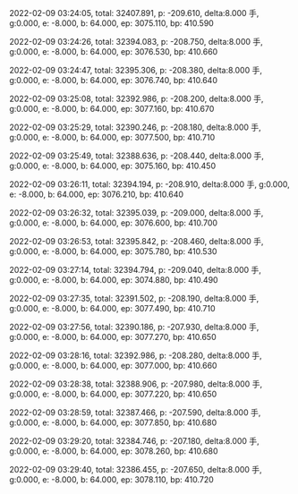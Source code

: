2022-02-09 03:24:05, total: 32407.891, p: -209.610, delta:8.000 手, g:0.000, e: -8.000, b: 64.000, ep: 3075.110, bp: 410.590

2022-02-09 03:24:26, total: 32394.083, p: -208.750, delta:8.000 手, g:0.000, e: -8.000, b: 64.000, ep: 3076.530, bp: 410.660

2022-02-09 03:24:47, total: 32395.306, p: -208.380, delta:8.000 手, g:0.000, e: -8.000, b: 64.000, ep: 3076.740, bp: 410.640

2022-02-09 03:25:08, total: 32392.986, p: -208.200, delta:8.000 手, g:0.000, e: -8.000, b: 64.000, ep: 3077.160, bp: 410.670

2022-02-09 03:25:29, total: 32390.246, p: -208.180, delta:8.000 手, g:0.000, e: -8.000, b: 64.000, ep: 3077.500, bp: 410.710

2022-02-09 03:25:49, total: 32388.636, p: -208.440, delta:8.000 手, g:0.000, e: -8.000, b: 64.000, ep: 3075.160, bp: 410.450

2022-02-09 03:26:11, total: 32394.194, p: -208.910, delta:8.000 手, g:0.000, e: -8.000, b: 64.000, ep: 3076.210, bp: 410.640

2022-02-09 03:26:32, total: 32395.039, p: -209.000, delta:8.000 手, g:0.000, e: -8.000, b: 64.000, ep: 3076.600, bp: 410.700

2022-02-09 03:26:53, total: 32395.842, p: -208.460, delta:8.000 手, g:0.000, e: -8.000, b: 64.000, ep: 3075.780, bp: 410.530

2022-02-09 03:27:14, total: 32394.794, p: -209.040, delta:8.000 手, g:0.000, e: -8.000, b: 64.000, ep: 3074.880, bp: 410.490

2022-02-09 03:27:35, total: 32391.502, p: -208.190, delta:8.000 手, g:0.000, e: -8.000, b: 64.000, ep: 3077.490, bp: 410.710

2022-02-09 03:27:56, total: 32390.186, p: -207.930, delta:8.000 手, g:0.000, e: -8.000, b: 64.000, ep: 3077.270, bp: 410.650

2022-02-09 03:28:16, total: 32392.986, p: -208.280, delta:8.000 手, g:0.000, e: -8.000, b: 64.000, ep: 3077.000, bp: 410.660

2022-02-09 03:28:38, total: 32388.906, p: -207.980, delta:8.000 手, g:0.000, e: -8.000, b: 64.000, ep: 3077.220, bp: 410.650

2022-02-09 03:28:59, total: 32387.466, p: -207.590, delta:8.000 手, g:0.000, e: -8.000, b: 64.000, ep: 3077.850, bp: 410.680

2022-02-09 03:29:20, total: 32384.746, p: -207.180, delta:8.000 手, g:0.000, e: -8.000, b: 64.000, ep: 3078.260, bp: 410.680

2022-02-09 03:29:40, total: 32386.455, p: -207.650, delta:8.000 手, g:0.000, e: -8.000, b: 64.000, ep: 3078.110, bp: 410.720